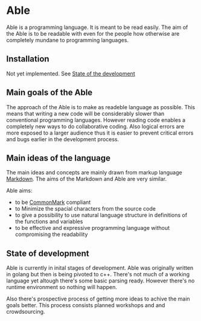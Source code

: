# Able

Able is a programming language. It is meant to be read easily. The aim of the Able is to be readable with even for the people how otherwise are completely mundane to programming languages.

## Installation
Not yet implemented. See [State of the development](#state-of-development)

## Main goals of the Able

The approach of the Able is to make as readeble language as possible. This means that writing a new code will be considerably slower than conventional programming languages. However reading code enables a completely new ways to do collaborative coding. Also logical errors are more exposed to a larger audience thus it is easier to prevent critical errors and bugs earlier in the development process.

## Main ideas of the language

The main ideas and concepts are mainly drawn from markup language [Markdown](https://en.wikipedia.org/wiki/Markdown). The aims of the Markdown and Able are very similar.

Able aims:

- to be [CommonMark](https://commonmark.org/) compliant
- to Minimize the spacial characters from the source code
- to give a possibility to use natural language structure in definitions of the functions and variables
- to be effective and expressive programming language without compromising the readability

## State of development

Able is currently in inital stages of development. Able was originally written in golang but then is being pivoted to c++. There's not much of a working language yet altough there's some basic parsing ready. However there's no runtime environment so nothing will happen.

Also there's prospective process of getting more ideas to achive the main goals better. This process consists planned workshops and and crowdsourcing.
